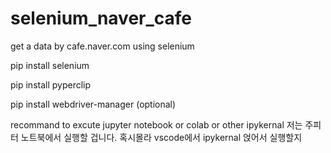 # selenium_naver_cafe
get a data by cafe.naver.com using selenium 

pip install selenium 

pip install pyperclip 

pip install webdriver-manager (optional) 

recommand to excute jupyter notebook or colab or other ipykernal 
저는 주피터 노트북에서 실행할 겁니다. 
혹시몰라 vscode에서 ipykernal 얹어서 실행할지 
